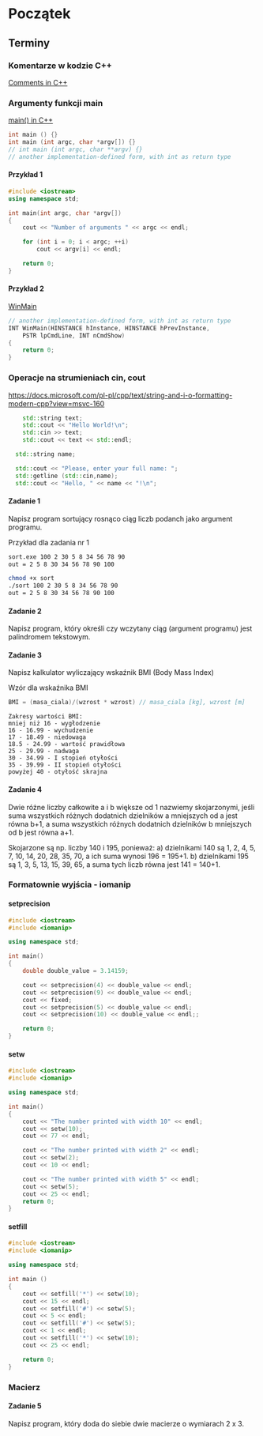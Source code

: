 # Początek

## Terminy

### Komentarze w kodzie C++
[Comments in C++](https://en.cppreference.com/w/cpp/comment)

### Argumenty funkcji main
[main() in C++](https://en.cppreference.com/w/cpp/language/main_function)

```cpp
int main () {}
int main (int argc, char *argv[]) {}
// int main (int argc, char **argv) {}
// another implementation-defined form, with int as return type	
```
#### Przykład 1
```cpp
#include <iostream>
using namespace std;

int main(int argc, char *argv[])
{
    cout << "Number of arguments " << argc << endl;

    for (int i = 0; i < argc; ++i)
        cout << argv[i] << endl;

    return 0;
}
```
#### Przykład 2

[WinMain](https://docs.microsoft.com/en-us/windows/win32/learnwin32/winmain--the-application-entry-point)

```cpp
// another implementation-defined form, with int as return type
INT WinMain(HINSTANCE hInstance, HINSTANCE hPrevInstance,
    PSTR lpCmdLine, INT nCmdShow)
{
    return 0;
}
```
### Operacje na strumieniach cin, cout

https://docs.microsoft.com/pl-pl/cpp/text/string-and-i-o-formatting-modern-cpp?view=msvc-160

```cpp
    std::string text;
    std::cout << "Hello World!\n";
    std::cin >> text;
    std::cout << text << std::endl;
```

```cpp
  std::string name;

  std::cout << "Please, enter your full name: ";
  std::getline (std::cin,name);
  std::cout << "Hello, " << name << "!\n";
```

#### Zadanie 1
Napisz program sortujący rosnąco ciąg liczb podanch jako argument programu.

Przykład dla zadania nr 1
```sh
sort.exe 100 2 30 5 8 34 56 78 90
out = 2 5 8 30 34 56 78 90 100

chmod +x sort
./sort 100 2 30 5 8 34 56 78 90
out = 2 5 8 30 34 56 78 90 100
```
#### Zadanie 2
Napisz program, który określi czy wczytany ciąg (argument programu) jest palindromem tekstowym.

#### Zadanie 3
Napisz kalkulator wyliczający wskaźnik BMI (Body Mass Index)

Wzór dla wskaźnika BMI

```cpp
BMI = (masa_ciala)/(wzrost * wzrost) // masa_ciala [kg], wzrost [m]
```


```
Zakresy wartości BMI:
mniej niż 16 - wygłodzenie
16 - 16.99 - wychudzenie
17 - 18.49 - niedowaga
18.5 - 24.99 - wartość prawidłowa
25 - 29.99 - nadwaga
30 - 34.99 - I stopień otyłości
35 - 39.99 - II stopień otyłości
powyżej 40 - otyłość skrajna
```

#### Zadanie 4
Dwie różne liczby całkowite a i b większe od 1 nazwiemy skojarzonymi, 
jeśli suma wszystkich różnych dodatnich dzielników a mniejszych od a jest równa b+1, 
a suma wszystkich różnych dodatnich dzielników b mniejszych od b jest równa a+1.

Skojarzone są np. liczby 140 i 195, ponieważ:
a) dzielnikami 140 są 1, 2, 4, 5, 7, 10, 14, 20, 28, 35, 70, a ich suma wynosi 196 = 195+1.
b) dzielnikami 195 są 1, 3, 5, 13, 15, 39, 65, a suma tych liczb równa jest 141 = 140+1. 

### Formatownie wyjścia - iomanip

#### setprecision

```cpp
#include <iostream>     
#include <iomanip>      

using namespace std;

int main()
{
    double double_value = 3.14159;

    cout << setprecision(4) << double_value << endl;
    cout << setprecision(9) << double_value << endl;
    cout << fixed;
    cout << setprecision(5) << double_value << endl;
    cout << setprecision(10) << double_value << endl;;

    return 0;
}
```

#### setw

```cpp
#include <iostream>
#include <iomanip>

using namespace std;

int main()
{
    cout << "The number printed with width 10" << endl;
    cout << setw(10);
    cout << 77 << endl;

    cout << "The number printed with width 2" << endl;
    cout << setw(2);
    cout << 10 << endl;

    cout << "The number printed with width 5" << endl;
    cout << setw(5);
    cout << 25 << endl;
    return 0;
}
```

#### setfill

```cpp
#include <iostream>     
#include <iomanip> 

using namespace std;

int main () 
{
    cout << setfill('*') << setw(10);
    cout << 15 << endl;
    cout << setfill('#') << setw(5);
    cout << 5 << endl;
    cout << setfill('#') << setw(5);
    cout << 1 << endl;
    cout << setfill('*') << setw(10);
    cout << 25 << endl;

    return 0;
}
```


### Macierz

#### Zadanie 5
Napisz program, który doda do siebie dwie macierze o wymiarach 2 x 3.





